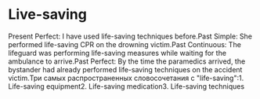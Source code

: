 # Live-saving




Present Perfect: I have used life-saving techniques before.Past Simple: She performed life-saving CPR on the drowning victim.Past Continuous: The lifeguard was performing life-saving measures while waiting for the ambulance to arrive.Past Perfect: By the time the paramedics arrived, the bystander had already performed life-saving techniques on the accident victim.Три самых распространенных словосочетания с "life-saving":1. Life-saving equipment2. Life-saving medication3. Life-saving techniques
